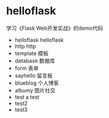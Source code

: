 # helloflask

学习《Flask Web开发实战》的demo代码

- helloflask  helloflask
- http        http
- template    模板
- database    数据库
- form        表单
- sayhello    留言板
- blueblog    个人博客
- albumy      图片社交
- test        a test
- test2
- test3 
